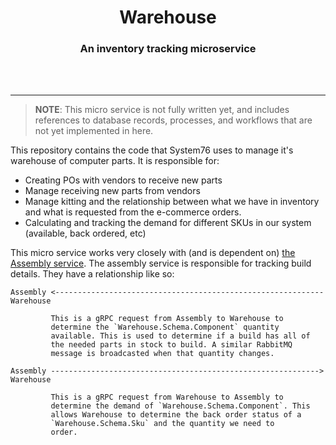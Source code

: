 <div align="center">
  <h1>Warehouse</h1>
  <h3>An inventory tracking microservice</h3>
  <br>
  <br>
</div>

---

> **NOTE**: This micro service is not fully written yet, and includes references
> to database records, processes, and workflows that are not yet implemented in
> here.

This repository contains the code that System76 uses to manage it's warehouse of
computer parts. It is responsible for:

- Creating POs with vendors to receive new parts
- Manage receiving new parts from vendors
- Manage kitting and the relationship between what we have in inventory and what
  is requested from the e-commerce orders.
- Calculating and tracking the demand for different SKUs in our system (available, back ordered, etc)

This micro service works very closely with (and is dependent on)
[the Assembly service](https://github.com/system76/assembly). The assembly
service is responsible for tracking build details. They have a relationship like
so:

```
Assembly <------------------------------------------------------------ Warehouse

         This is a gRPC request from Assembly to Warehouse to
         determine the `Warehouse.Schema.Component` quantity
         available. This is used to determine if a build has all of
         the needed parts in stock to build. A similar RabbitMQ
         message is broadcasted when that quantity changes.

Assembly ------------------------------------------------------------> Warehouse

         This is a gRPC request from Warehouse to Assembly to
         determine the demand of `Warehouse.Schema.Component`. This
         allows Warehouse to determine the back order status of a
         `Warehouse.Schema.Sku` and the quantity we need to
         order.
```
